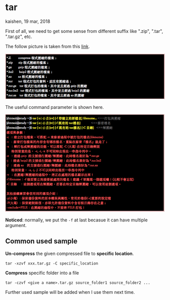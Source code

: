 # tar

kaishen, 19 mar, 2018

First of all, we need to get some sense from different suffix like ".zip", ".tar", ".tar.gz", etc.

The follow picture is taken from this [link](http://linux.vbird.org/linux_basic/0240tarcompress.php).

![The compress link](./pictures/tar.png)

The useful command parameter is shown here.

![tar1](./pictures/tar1.png)

**Noticed**: normally, we put the `-f` at last becasue it can have multiple argument. 

##  Common used sample

**Un-compress** the given compressed file to **specific location**.

```shell
tar -xzvf xxx.tar.gz -C specific_location
```



**Compress** specific folder into a file

```shell
tar -czvf <give a name>.tar.gz source_folder1 source_folder2 ...
```





Further used sample will be added when I use them next time.



